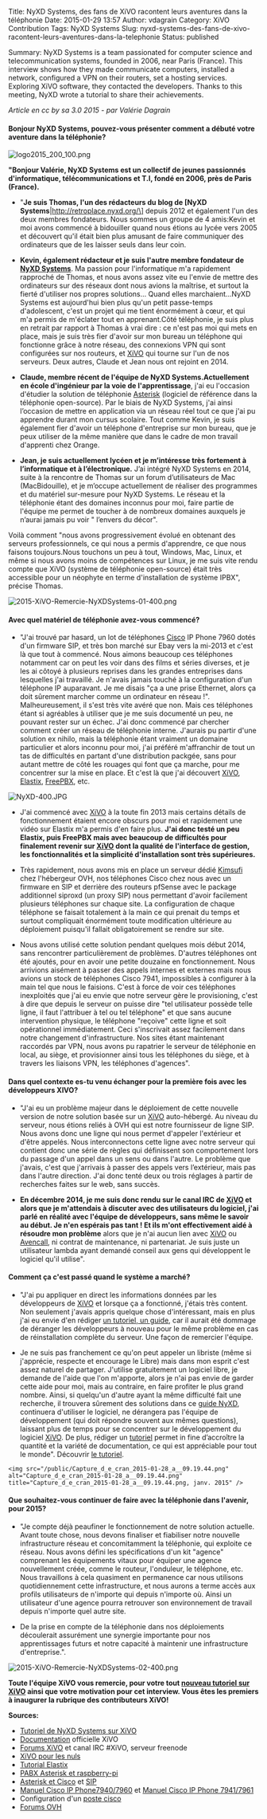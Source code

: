Title: NyXD Systems, des fans de XiVO racontent leurs aventures dans la téléphonie
Date: 2015-01-29 13:57
Author: vdagrain
Category: XiVO Contribution
Tags: NyXD Systems
Slug: nyxd-systems-des-fans-de-xivo-racontent-leurs-aventures-dans-la-telephonie
Status: published

Summary: NyXD Systems is a team passionated for computer science and
telecommunication systems, founded in 2006, near Paris (France). This
interview shows how they made communicate computers, installed a
network, configured a VPN on their routers, set a hosting services.
Exploring XiVO software, they contacted the developers. Thanks to this
meeting, NyXD wrote a tutorial to share their achievements.

*Article en cc by sa 3.0 2015 - par Valérie Dagrain*

#### **Bonjour NyXD Systems, pouvez-vous présenter comment a débuté votre aventure dans la téléphonie?**

![logo2015\_200\_100.png](/public/logo2015_200_100.png "logo2015_200_100.png, janv. 2015")

**"Bonjour Valérie, NyXD Systems est un collectif de jeunes passionnés
d'informatique, télécommunications et T.I, fondé en 2006, près de Paris
(France).**

- "**Je suis Thomas, l'un des rédacteurs du blog de \[NyXD
Systems**|http://retroplace.nyxd.org/\] depuis 2012 et également l'un
des deux membres fondateurs. Nous sommes un groupe de 4 amis:Kevin et
moi avons commencé à bidouiller quand nous étions au lycée vers 2005 et
découvert qu'il était bien plus amusant de faire communiquer des
ordinateurs que de les laisser seuls dans leur coin.

- **Kevin, également rédacteur et je suis l'autre membre fondateur de
[NyXD Systems](/index.php?tag/NyXD%20Systems)**. Ma passion pour
l'informatique m'a rapidement rapproché de Thomas, et nous avons assez
vite eu l'envie de mettre des ordinateurs sur des réseaux dont nous
avions la maîtrise, et surtout la fierté d'utiliser nos propres
solutions... Quand elles marchaient...NyXD Systems est aujourd'hui bien
plus qu'un petit passe-temps d'adolescent, c'est un projet qui me tient
énormément à cœur, et qui m'a permis de m'éclater tout en apprenant.Côté
téléphonie, je suis plus en retrait par rapport à Thomas à vrai dire :
ce n'est pas moi qui mets en place, mais je suis très fier d'avoir sur
mon bureau un téléphone qui fonctionne grâce à notre réseau, des
connexions VPN qui sont configurées sur nos routeurs, et
[XiVO](http://www.xivo.io/) qui tourne sur l'un de nos serveurs. Deux
autres, Claude et Jean nous ont rejoint en 2014.

- **Claude, membre récent de l'équipe de NyXD Systems.Actuellement en
école d'ingénieur par la voie de l'apprentissage**, j'ai eu l'occasion
d'étudier la solution de téléphonie [Asterisk](/index.php?tag/Asterisk)
(logiciel de référence dans la téléphonie open-source). Par le biais de
NyXD Systems, j'ai ainsi l’occasion de mettre en application via un
réseau réel tout ce que j'ai pu apprendre durant mon cursus scolaire.
Tout comme Kevin, je suis également fier d'avoir un téléphone
d'entreprise sur mon bureau, que je peux utiliser de la même manière que
dans le cadre de mon travail d'apprenti chez Orange.

- **Jean, je suis actuellement lycéen et je m’intéresse très fortement à
l’informatique et à l’électronique.** J’ai intégré NyXD Systems en 2014,
suite à la rencontre de Thomas sur un forum d’utilisateurs de Mac
(MacBidouille), et je m’occupe actuellement de réaliser des programmes
et du matériel sur-mesure pour NyXD Systems. Le réseau et la téléphonie
étant des domaines inconnus pour moi, faire partie de l'équipe me permet
de toucher à de nombreux domaines auxquels je n’aurai jamais pu voir "
l’envers du décor".

Voilà comment "nous avons progressivement évolué en obtenant des
serveurs professionnels, ce qui nous a permis d'apprendre, ce que nous
faisons toujours.Nous touchons un peu à tout, Windows, Mac, Linux, et
même si nous avons moins de compétences sur Linux, je me suis vite rendu
compte que XiVO (système de téléphonie open-source) était très
accessible pour un néophyte en terme d'installation de système IPBX",
précise Thomas.

![2015-XiVO-Remercie-NyXDSystems-01-400.png](/public/2015-XiVO-Remercie-NyXDSystems-01-400.png "2015-XiVO-Remercie-NyXDSystems-01-400.png, fév. 2015")

#### **Avec quel matériel de téléphonie avez-vous commencé?**

- "J'ai trouvé par hasard, un lot de téléphones
[Cisco](/index.php?tag/Cisco) IP Phone 7960 dotés d'un firmware SIP, et
très bon marché sur Ebay vers la mi-2013 et c'est là que tout à
commencé. Nous aimons beaucoup ces téléphones notamment car on peut les
voir dans des films et séries diverses, et je les ai côtoyé à plusieurs
reprises dans les grandes entreprises dans lesquelles j'ai travaillé. Je
n'avais jamais touché à la configuration d'un téléphone IP auparavant.
Je me disais "ça a une prise Ethernet, alors ça doit sûrement marcher
comme un ordinateur en réseau !". Malheureusement, il s'est très vite
avéré que non. Mais ces téléphones étant si agréables à utiliser que je
me suis documenté un peu, ne pouvant rester sur un échec. J'ai donc
commencé par chercher comment créer un réseau de téléphonie interne.
J'aurais pu partir d'une solution ex nihilo, mais la téléphonie étant
vraiment un domaine particulier et alors inconnu pour moi, j'ai préféré
m'affranchir de tout un tas de difficultés en partant d'une distribution
packgée, sans pour autant mettre de côté les rouages qui font que ça
marche, pour me concentrer sur la mise en place. Et c'est là que j'ai
découvert [XiVO](http://www.xivo.io/),
[Elastix](/index.php?tag/Elastix), [FreePBX](/index.php?tag/FreePBX),
etc.

![NyXD-400.JPG](/public/NyXD-400.JPG "NyXD-400.JPG, janv. 2015")

- J'ai commencé avec [XiVO](http://www.xivo.io/) à la toute fin 2013
mais certains détails de fonctionnement étaient encore obscurs pour moi
et rapidement une vidéo sur Elastix m'a permis d'en faire plus. **J'ai
donc testé un peu Elastix, puis FreePBX mais avec beaucoup de
difficultés pour finalement revenir sur [XiVO](http://www.xivo.io/) dont
la qualité de l'interface de gestion, les fonctionnalités et la
simplicité d'installation sont très supérieures.**

- Très rapidement, nous avons mis en place un serveur dédié
[Kimsufi](https://www.kimsufi.com/ca/fr/) chez l'hébergeur OVH, nos
téléphones Cisco chez nous avec un firmware en SIP et derrière des
routeurs pfSense avec le package additionnel siproxd (un proxy SIP) nous
permettant d'avoir facilement plusieurs téléphones sur chaque site. La
configuration de chaque téléphone se faisait totalement à la main ce qui
prenait du temps et surtout compliquait énormément toute modification
ultérieure au déploiement puisqu'il fallait obligatoirement se rendre
sur site.

- Nous avons utilisé cette solution pendant quelques mois début 2014,
sans rencontrer particulièrement de problèmes. D'autres téléphones ont
été ajoutés, pour en avoir une petite douzaine en fonctionnement. Nous
arrivions aisément à passer des appels internes et externes mais nous
avions un stock de téléphones Cisco 7941, impossibles à configurer à la
main tel que nous le faisions. C'est à force de voir ces téléphones
inexploités que j'ai eu envie que notre serveur gère le provisioning,
c'est à dire que depuis le serveur on puisse dire "tel utilisateur
possède telle ligne, il faut l'attribuer à tel ou tel téléphone" et que
sans aucune intervention physique, le téléphone "reçoive" cette ligne et
soit opérationnel immédiatement. Ceci s'inscrivait assez facilement dans
notre changement d'infrastructure. Nos sites étant maintenant raccordés
par VPN, nous avons pu rapatrier le serveur de téléphonie en local, au
siège, et provisionner ainsi tous les téléphones du siège, et à travers
les liaisons VPN, les téléphones d'agences".

#### **Dans quel contexte es-tu venu échanger pour la première fois avec les développeurs XIVO?**

- "J'ai eu un problème majeur dans le déploiement de cette nouvelle
version de notre solution basée sur un [XiVO](http://www.xivo.io/)
auto-hébergé. Au niveau du serveur, nous étions reliés à OVH qui est
notre fournisseur de ligne SIP. Nous avons donc une ligne qui nous
permet d'appeler l'extérieur et d'être appelés. Nous interconnectons
cette ligne avec notre serveur qui contient donc une série de règles qui
définissent son comportement lors du passage d'un appel dans un sens ou
dans l'autre. Le problème que j'avais, c'est que j'arrivais à passer des
appels vers l’extérieur, mais pas dans l'autre direction. J'ai donc
tenté deux ou trois réglages à partir de recherches faites sur le web,
sans succès.

- **En décembre 2014, je me suis donc rendu sur le canal IRC de
[XiVO](http://www.xivo.io/) et alors que je m'attendais à discuter avec
des utilisateurs du logiciel, j'ai parlé en réalité avec l'équipe de
développeurs, sans même le savoir au début. Je n'en espérais pas tant !
Et ils m'ont effectivement aidé à résoudre mon problème** alors que je
n'ai aucun lien avec [XiVO](/index.php?tag/XiVO) ou
[Avencall](/index.php?tag/Avencall), ni contrat de maintenance, ni
partenariat. Je suis juste un utilisateur lambda ayant demandé conseil
aux gens qui développent le logiciel qu'il utilise".

#### **Comment ça c'est passé quand le système a marché?**

- "J'ai pu appliquer en direct les informations données par les
développeurs de [XiVO](http://www.xivo.io/) et lorsque ça a fonctionné,
j'étais très content. Non seulement j'avais appris quelque chose
d'intéressant, mais en plus j'ai eu envie d'en rédiger [un tutoriel, un
guide](http://retroplace.nyxd.org/2015/01/28/xivo-auto-hebergement-telephonie-pfsense-ovh/),
car il aurait été dommage de déranger les développeurs à nouveau pour le
même problème en cas de réinstallation complète du serveur. Une façon de
remercier l'équipe.

- Je ne suis pas franchement ce qu'on peut appeler un libriste (même si
j'apprécie, respecte et encourage le Libre) mais dans mon esprit c'est
assez naturel de partager. J'utilise gratuitement un logiciel libre, je
demande de l'aide que l'on m'apporte, alors je n'ai pas envie de garder
cette aide pour moi, mais au contraire, en faire profiter le plus grand
nombre. Ainsi, si quelqu'un d'autre ayant la même difficulté fait une
recherche, il trouvera sûrement des solutions dans ce [guide
NyXD](http://retroplace.nyxd.org/2015/01/28/xivo-auto-hebergement-telephonie-pfsense-ovh/),
continuera d'utiliser le logiciel, ne dérangera pas l'équipe de
développement (qui doit répondre souvent aux mêmes questions), laissant
plus de temps pour se concentrer sur le développement du logiciel
[XiVO](http://www.xivo.io/). De plus, rédiger un
[tutoriel](http://retroplace.nyxd.org/2015/01/28/xivo-auto-hebergement-telephonie-pfsense-ovh/)
permet in fine d’accroître la quantité et la variété de documentation,
ce qui est appréciable pour tout le monde". Découvrir [le
tutoriel](http://retroplace.nyxd.org/2015/01/28/xivo-auto-hebergement-telephonie-pfsense-ovh/).

~~~
<img src="/public/Capture_d_e_cran_2015-01-28_a__09.19.44.png" alt="Capture_d_e_cran_2015-01-28_a__09.19.44.png" title="Capture_d_e_cran_2015-01-28_a__09.19.44.png, janv. 2015" />
~~~


#### **Que souhaitez-vous continuer de faire avec la téléphonie dans l'avenir, pour 2015?**

- "Je compte déjà peaufiner le fonctionnement de notre solution
actuelle. Avant toute chose, nous devons finaliser et fiabiliser notre
nouvelle infrastructure réseau et concomitamment la téléphonie, qui
exploite ce réseau. Nous avons défini les spécifications d'un kit
"agence" comprenant les équipements vitaux pour équiper une agence
nouvellement créée, comme le routeur, l'onduleur, le téléphone, etc.
Nous travaillons à cela quasiment en permanence car nous utilisons
quotidiennement cette infrastructure, et nous aurons a terme accès aux
profils utilisateurs de n'importe qui depuis n'importe où. Ainsi un
utilisateur d'une agence pourra retrouver son environnement de travail
depuis n'importe quel autre site.

- De la prise en compte de la téléphonie dans nos déploiements
découlerait assurément une synergie importante pour nos apprentissages
futurs et notre capacité à maintenir une infrastructure d'entreprise.".

![2015-XiVO-Remercie-NyXDSystems-02-400.png](/public/2015-XiVO-Remercie-NyXDSystems-02-400.png "2015-XiVO-Remercie-NyXDSystems-02-400.png, fév. 2015")

**Toute l'équipe XiVO vous remercie, pour votre tout [nouveau tutoriel
sur
XiVO](http://retroplace.nyxd.org/2015/01/28/xivo-auto-hebergement-telephonie-pfsense-ovh)
ainsi que votre motivation pour cet interview. Vous êtes les premiers à
inaugurer la rubrique des contributeurs XiVO!**

**Sources:**

-   [Tutoriel de NyXD Systems sur
    XiVO](http://retroplace.nyxd.org/2015/01/28/xivo-auto-hebergement-telephonie-pfsense-ovh/)
-   [Documentation](http://documentation.xivo.io/production/) officielle
    XiVO
-   [Forums XiVO](http://projects.xivo.io/projects/xivo/boards) et canal
    IRC \#XiVO, serveur freenode
-   [XiVO pour les nuls](https://xivopourlesnuls.wordpress.com/)
-   [Tutorial Elastix](https://www.youtube.com/watch?v=PDq1LdXAd14)
-   [PABX Asterisk et
    raspberry-pi](http://www.framboise314.fr/decouvrez-la-framboise314-allo-un-pabx-asterisk-dans-votre-raspberry-pi-partie-2)
-   [Asterisk et
    Cisco](http://www.voip-info.org/wiki/view/Asterisk+phone+cisco+79xx)
    et
    [SIP](http://www.voip-info.org/wiki/view/Setup+SiP+on+7940+-+7960)
-   [Manuel Cisco IP
    Phone7940/7960](http://www.cisco.com/c/en/us/td/docs/voice_ip_comm/cuipph/7960g_7940g/sip/english/user/guide/user/sipuget.html)
    et [Manuel Cisco IP Phone
    7941/7961](http://www.google.ca/url?sa=t&rct=j&q=&esrc=s&source=web&cd=1&cad=rja&uact=8&ved=0CCkQFjAA&url=http%3A%2F%2Fwww.telovations.com%2Fattachments%2Fcategory%2F87%2FCisco7941_61_UserGuide.pdf&ei=9cXHVJSVBoGwUausgsgL&usg=AFQjCNF2N6ogonRuM85XqTHYOtNpkj6w2w&sig2=aYV3mEQ9PXhg_50UQ5RjNw&bvm=bv.84349003,d.d24)
-   Configuration d'un [poste
    cisco](http://www.tux89.com/telephonie/configuration-d%E2%80%99un-poste-telephonique-cisco-79407960/)
-   [Forums OVH](http://forum.ovh.com/)

</p>

